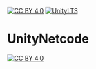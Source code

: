 [![CC BY 4.0][cc-by-shield]][cc-by]
[![UnityLTS][unity-version-shield]][unity-lts]

# UnityNetcode

[![CC BY 4.0][cc-by-image]][cc-by]

[cc-by]: http://creativecommons.org/licenses/by/4.0/
[unity-lts]: https://unity3d.com/unity/qa/lts-releases
[cc-by-image]: https://licensebuttons.net/l/by/4.0/88x31.png
[cc-by-shield]: https://img.shields.io/badge/License-CC%20BY%204.0-lightgrey?style=flat-square&logo=creativecommons&logoColor=white
[unity-version-shield]: https://img.shields.io/badge/Unity-2021.3.11f1-lightgrey?style=flat-square&logo=unity&logoColor=white
